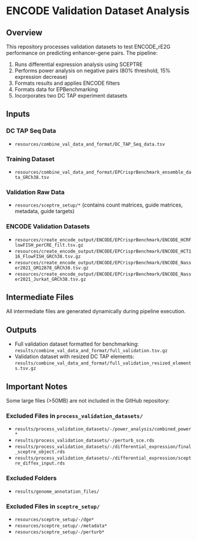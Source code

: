 # ENCODE Validation Dataset Analysis

## Overview
This repository processes validation datasets to test ENCODE_rE2G performance on predicting enhancer-gene pairs. The pipeline:
1. Runs differential expression analysis using SCEPTRE
2. Performs power analysis on negative pairs (80% threshold, 15% expression decrease)
3. Formats results and applies ENCODE filters
4. Formats data for EPBenchmarking
5. Incorporates two DC TAP experiment datasets

## Inputs

### DC TAP Seq Data
- `resources/combine_val_data_and_format/DC_TAP_Seq_data.tsv`

### Training Dataset
- `resources/combine_val_data_and_format/EPCrisprBenchmark_ensemble_data_GRCh38.tsv`

### Validation Raw Data
- `resources/sceptre_setup/*` (contains count matrices, guide matrices, metadata, guide targets)

### ENCODE Validation Datasets
- `resources/create_encode_output/ENCODE/EPCrisprBenchmark/ENCODE_HCRFlowFISH_perCRE_filt.tsv.gz`
- `resources/create_encode_output/ENCODE/EPCrisprBenchmark/ENCODE_HCT116_FlowFISH_GRCh38.tsv.gz`
- `resources/create_encode_output/ENCODE/EPCrisprBenchmark/ENCODE_Nasser2021_GM12878_GRCh38.tsv.gz`
- `resources/create_encode_output/ENCODE/EPCrisprBenchmark/ENCODE_Nasser2021_Jurkat_GRCh38.tsv.gz`

## Intermediate Files
All intermediate files are generated dynamically during pipeline execution.

## Outputs
- Full validation dataset formatted for benchmarking:
  `results/combine_val_data_and_format/full_validation.tsv.gz`
- Validation dataset with resized DC TAP elements:
  `results/combine_val_data_and_format/full_validation_resized_elements.tsv.gz`

## Important Notes
Some large files (>50MB) are not included in the GitHub repository:

### Excluded Files in `process_validation_datasets/`
- `results/process_validation_datasets/-/power_analysis/combined_power*`
- `results/process_validation_datasets/-/perturb_sce.rds`
- `results/process_validation_datasets/-/differential_expression/final_sceptre_object.rds`
- `results/process_validation_datasets/-/differential_expression/sceptre_diffex_input.rds`

### Excluded Folders
- `results/genome_annotation_files/`

### Excluded Files in `sceptre_setup/`
- `resources/sceptre_setup/-/dge*`
- `resources/sceptre_setup/-/metadata*`
- `resources/sceptre_setup/-/perturb*`
